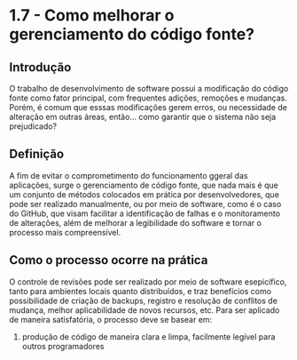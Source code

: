 # 1.7 - Como melhorar o gerenciamento do código fonte?
## Introdução
  O trabalho de desenvolvimento de software possui a modificação do código fonte como fator principal, com frequentes adições, remoções e mudanças. Porém, é comum que esssas modificações gerem erros, ou necessidade de alteração em outras áreas, então... como garantir que o sistema não seja prejudicado?

## Definição
  A fim de evitar o comprometimento do funcionamento ggeral das aplicações, surge o gerenciamento de código fonte, que nada mais é que um conjunto de métodos colocados em prática por desenvolvedores, que pode ser realizado manualmente, ou por meio de software, como é o caso do GitHub, que visam facilitar a identificação de falhas e o monitoramento de alterações, além de melhorar a legibilidade do software e tornar o processo mais compreensível.

## Como o processo ocorre na prática
  O controle de  revisões pode ser realizado por meio de software esepicífico, tanto para ambientes locais quanto distribuídos, e traz benefícios como possibilidade de criação de backups, registro e resolução de conflitos de mudança, melhor aplicabilidade de novos recursos, etc. Para ser aplicado de maneira satisfatória, o processo deve se basear em:
  1. produção de código de maneira clara e limpa, facilmente legível para outros programadores
